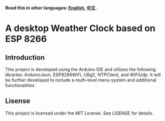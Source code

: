 **Read this in other languages: [English](README.md), [中文](README_CN.md).**  
# A desktop Weather Clock based on ESP 8266
## Introduction
This project is developed using the Arduino IDE and utilizes the following libraries: ArduinoJson, ESP8266WiFi, U8g2, NTPClient, and WiFiUdp. It will be further developed to include a multi-level menu system and additional functionalities.
## Lisense
This project is licensed under the MIT License. See LISENSE for details.
